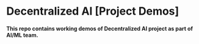 # Decentralized AI [Project Demos]
#### This repo contains working demos of Decentralized AI project as part of AI/ML team.
